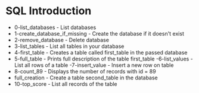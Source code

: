 # SQL Introduction
- 0-list_databases - List databases
- 1-create_database_if_missing - Create the database if it doesn't exist
- 2-remove_database - Delete database
- 3-list_tables - List all tables in your database
- 4-first_table - Creates a table called first_table in the passed database
- 5-full_table - Prints full description of the table first_table
-6-list_values - List all rows of a table
-7-insert_value - Insert a new row on table
- 8-count_89 - Displays the number of records with id = 89
- full_creation - Create a table second_table in the database
- 10-top_score - List all records of the table
